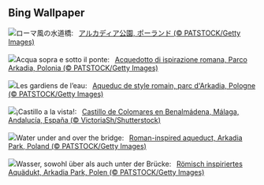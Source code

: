 ## Bing Wallpaper
![](https://www.bing.com/th?id=OHR.ArkadiaPark_JA-JP2000756191_UHD.jpg&w=1000)ローマ風の水道橋:&nbsp;&ensp;[アルカディア公園, ポーランド (© PATSTOCK/Getty Images)](https://www.bing.com/th?id=OHR.ArkadiaPark_JA-JP2000756191_UHD.jpg)
<br><br/>
![](https://www.bing.com/th?id=OHR.ArkadiaPark_IT-IT5050525140_UHD.jpg&w=1000)Acqua sopra e sotto il ponte:&nbsp;&ensp;[Acquedotto di ispirazione romana, Parco Arkadia, Polonia (© PATSTOCK/Getty Images)](https://www.bing.com/th?id=OHR.ArkadiaPark_IT-IT5050525140_UHD.jpg)
<br><br/>
![](https://www.bing.com/th?id=OHR.ArkadiaPark_FR-FR0610360339_UHD.jpg&w=1000)Les gardiens de l’eau:&nbsp;&ensp;[Aqueduc de style romain, parc d'Arkadia, Pologne (© PATSTOCK/Getty Images)](https://www.bing.com/th?id=OHR.ArkadiaPark_FR-FR0610360339_UHD.jpg)
<br><br/>
![](https://www.bing.com/th?id=OHR.ColomaresCastle_ES-ES7485421006_UHD.jpg&w=1000)¡Castillo a la vista!:&nbsp;&ensp;[Castillo de Colomares en Benalmádena, Málaga, Andalucía, España (© VictoriaSh/Shutterstock)](https://www.bing.com/th?id=OHR.ColomaresCastle_ES-ES7485421006_UHD.jpg)
<br><br/>
![](https://www.bing.com/th?id=OHR.ArkadiaPark_EN-GB2489372021_UHD.jpg&w=1000)Water under and over the bridge:&nbsp;&ensp;[Roman-inspired aqueduct, Arkadia Park, Poland (© PATSTOCK/Getty Images)](https://www.bing.com/th?id=OHR.ArkadiaPark_EN-GB2489372021_UHD.jpg)
<br><br/>
![](https://www.bing.com/th?id=OHR.ArkadiaPark_DE-DE5332465806_UHD.jpg&w=1000)Wasser, sowohl über als auch unter der Brücke:&nbsp;&ensp;[Römisch inspiriertes Aquädukt, Arkadia Park, Polen (© PATSTOCK/Getty Images)](https://www.bing.com/th?id=OHR.ArkadiaPark_DE-DE5332465806_UHD.jpg)
<br><br/>
